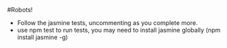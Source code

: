 #Robots!

* Follow the jasmine tests, uncommenting as you complete more.
* use npm test to run tests, you may need to install jasmine globally (npm install jasmine -g)
